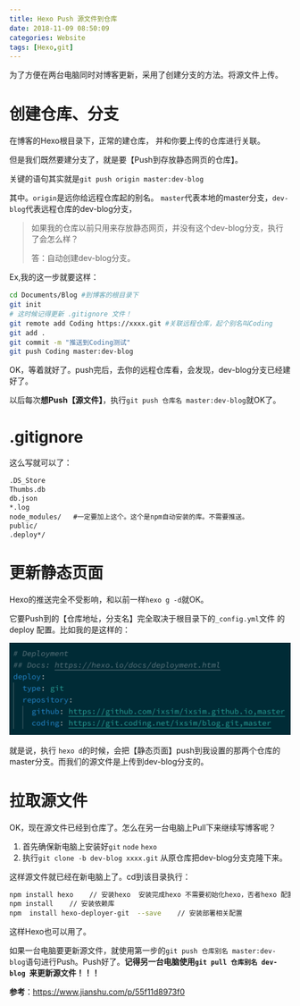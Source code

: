 ```yaml
---
title: Hexo Push 源文件到仓库
date: 2018-11-09 08:50:09
categories: Website
tags: [Hexo,git]
---
```


为了方便在两台电脑同时对博客更新，采用了创建分支的方法。将源文件上传。

<!---more--->

# 创建仓库、分支

在博客的Hexo根目录下，正常的建仓库， 并和你要上传的仓库进行关联。

但是我们既然要建分支了，就是要【Push到存放静态网页的仓库】。

关键的语句其实就是`git push origin master:dev-blog`

其中。`origin`是远你给远程仓库起的别名。 `master`代表本地的master分支，`dev-blog`代表远程仓库的dev-blog分支，

> 如果我的仓库以前只用来存放静态网页，并没有这个dev-blog分支，执行了会怎么样？
>
> 答：自动创建dev-blog分支。

Ex,我的这一步就要这样：

```bash
cd Documents/Blog #到博客的根目录下
git init
# 这时候记得更新 .gitignore 文件！
git remote add Coding https://xxxx.git #关联远程仓库，起个别名叫Coding
git add .
git commit -m "推送到Coding测试"
git push Coding master:dev-blog
```

OK，等着就好了。push完后，去你的远程仓库看，会发现，dev-blog分支已经建好了。

以后每次**想Push【源文件】**，执行`git push 仓库名 master:dev-blog`就OK了。

# .gitignore

这么写就可以了：

```
.DS_Store
Thumbs.db
db.json
*.log
node_modules/   #一定要加上这个。这个是npm自动安装的库。不需要推送。
public/
.deploy*/
```

# 更新静态页面

Hexo的推送完全不受影响，和以前一样`hexo g -d`就OK。

它要Push到的【仓库地址，分支名】完全取决于根目录下的`_config.yml`文件 的 deploy 配置。比如我的是这样的：

![image-20181109090616204](../../images/image-20181109090616204.png)

就是说，执行 `hexo d`的时候，会把【静态页面】push到我设置的那两个仓库的master分支。而我们的源文件是上传到dev-blog分支的。

# 拉取源文件

OK，现在源文件已经到仓库了。怎么在另一台电脑上Pull下来继续写博客呢？

1. 首先确保新电脑上安装好`git`  `node` `hexo`
2. 执行`git clone -b dev-blog xxxx.git`    从原仓库把dev-blog分支克隆下来。

这样源文件就已经在新电脑上了。cd到该目录执行：

```bash
npm install hexo    // 安装hexo  安装完成hexo 不需要初始化hexo，否者hexo 配置参数会重置
npm install    // 安装依赖库
npm  install hexo-deployer-git  --save    // 安装部署相关配置
```

这样Hexo也可以用了。

如果一台电脑要更新源文件，就使用第一步的`git push 仓库别名 master:dev-blog`语句进行Push。Push好了。**记得另一台电脑使用`git pull 仓库别名 dev-blog `来更新源文件！！！**



**参考**：https://www.jianshu.com/p/55f11d8973f0

